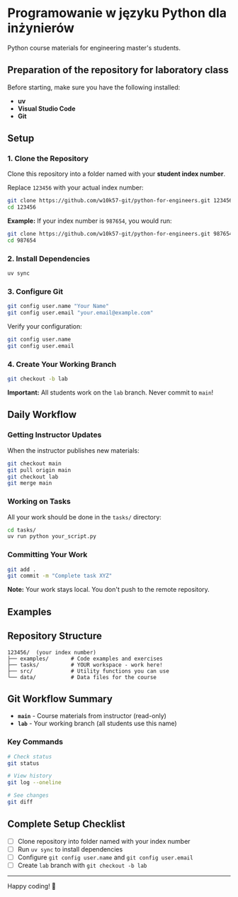 # Programowanie w języku Python dla inżynierów

Python course materials for engineering master's students.

## Preparation of the repository for laboratory class

Before starting, make sure you have the following installed:
- **uv**
- **Visual Studio Code**
- **Git**

## Setup

### 1. Clone the Repository

Clone this repository into a folder named with your **student index number**.

Replace `123456` with your actual index number:

```bash
git clone https://github.com/w10k57-git/python-for-engineers.git 123456
cd 123456
```

**Example:** If your index number is `987654`, you would run:
```bash
git clone https://github.com/w10k57-git/python-for-engineers.git 987654
cd 987654
```

### 2. Install Dependencies

```bash
uv sync
```

### 3. Configure Git

```bash
git config user.name "Your Name"
git config user.email "your.email@example.com"
```

Verify your configuration:
```bash
git config user.name
git config user.email
```

### 4. Create Your Working Branch

```bash
git checkout -b lab
```

**Important:** All students work on the `lab` branch. Never commit to `main`!

## Daily Workflow

### Getting Instructor Updates

When the instructor publishes new materials:

```bash
git checkout main
git pull origin main
git checkout lab
git merge main
```

### Working on Tasks

All your work should be done in the `tasks/` directory:

```bash
cd tasks/
uv run python your_script.py
```

### Committing Your Work

```bash
git add .
git commit -m "Complete task XYZ"
```

**Note:** Your work stays local. You don't push to the remote repository.

## Examples



## Repository Structure

```
123456/  (your index number)
├── examples/       # Code examples and exercises
├── tasks/          # YOUR workspace - work here!
├── src/            # Utility functions you can use
└── data/           # Data files for the course
```

## Git Workflow Summary

- **`main`** - Course materials from instructor (read-only)
- **`lab`** - Your working branch (all students use this name)

### Key Commands

```bash
# Check status
git status

# View history
git log --oneline

# See changes
git diff
```

## Complete Setup Checklist

- [ ] Clone repository into folder named with your index number
- [ ] Run `uv sync` to install dependencies
- [ ] Configure `git config user.name` and `git config user.email`
- [ ] Create `lab` branch with `git checkout -b lab`

---

Happy coding! 🚀